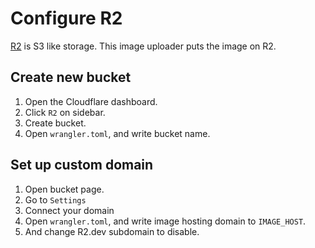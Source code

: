 # Configure R2
[R2](https://www.cloudflare.com/developer-platform/r2/) is S3 like storage.
This image uploader puts the image on R2.

## Create new bucket
1. Open the Cloudflare dashboard.
1. Click `R2` on sidebar.
1. Create bucket.
1. Open `wrangler.toml`, and write bucket name.

## Set up custom domain
1. Open bucket page.
1. Go to `Settings`
1. Connect your domain
1. Open `wrangler.toml`, and write image hosting domain to `IMAGE_HOST`.
1. And change R2.dev subdomain to disable.